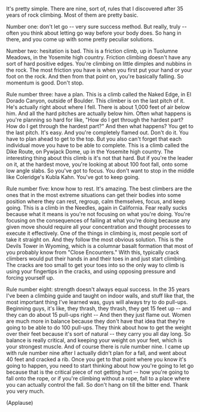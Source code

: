
It&#39;s pretty simple. There are nine, sort of, rules
that I discovered after 35 years of rock climbing.
Most of them are pretty basic.

Number one: don&#39;t let go --
very sure success method.
But really, truly -- often you think about
letting go way before your body does.
So hang in there,
and you come up with some pretty peculiar solutions.

Number two: hesitation is bad.
This is a friction climb, up in Tuolumne Meadows,
in the Yosemite high country.
Friction climbing doesn&#39;t have any sort of hard positive edges.
You&#39;re climbing on little dimples and nubbins in the rock.
The most friction you have is when you first put your hand
or your foot on the rock.
And then from that point on, you&#39;re basically falling.
So momentum is good. Don&#39;t stop.

Rule number three: have a plan.
This is a climb called the Naked Edge,
in El Dorado Canyon, outside of Boulder.
This climber is on the last pitch of it.
He&#39;s actually right about where I fell.
There is about 1,000 feet of air below him.
And all the hard pitches are actually below him.
Often what happens is
you&#39;re planning so hard for like,
&quot;How do I get through the hardest part? How do I get through the hardest part?&quot;
And then what happens?
You get to the last pitch. It&#39;s easy.
And you&#39;re completely flamed out. Don&#39;t do it.
You have to plan ahead to get to the top.
But you also can&#39;t forget that each individual move
you have to be able to complete.
This is a climb called the Dike Route,
on Pywjack Dome, up in the Yosemite high country.
The interesting thing about this climb is it&#39;s not that hard.
But if you&#39;re the leader on it,
at the hardest move, you&#39;re looking at about 100 foot fall,
onto some low angle slabs.
So you&#39;ve got to focus.
You don&#39;t want to stop in the middle like
Coleridge&#39;s Kubla Kahn.
You&#39;ve got to keep going.

Rule number five: know how to rest.
It&#39;s amazing. The best climbers
are the ones that in the most extreme situations
can get their bodies into some position
where they can rest,
regroup, calm themselves, focus,
and keep going.
This is a climb in the Needles, again in California.
Fear really sucks because what it means is
you&#39;re not focusing on what you&#39;re doing.
You&#39;re focusing on the consequences of
failing at what you&#39;re doing
because any given move should require
all your concentration and thought processes
to execute it effectively.
One of the things in climbing is, most people
sort of take it straight on. And they follow the most obvious solution.
This is the Devils Tower in Wyoming,
which is a columnar basalt formation
that most of you probably know from &quot;Close Encounters.&quot;
With this, typically crack climbers
would put their hands in and their toes in
and just start climbing.
The cracks are too small to get your toes into
so the only way to climb is using your fingertips
in the cracks,
and using opposing pressure
and forcing yourself up.

Rule number eight: strength doesn&#39;t always equal success.
In the 35 years I&#39;ve been a climbing guide
and taught on indoor walls, and stuff like that,
the most important thing I&#39;ve learned
was, guys will always try to do pull-ups.
Beginning guys, it&#39;s like, they thrash, they thrash,
they get 15 feet up --
and they can do about 15 pull-ups right --
And then they just flame out.
Women are much more in balance
because they don&#39;t have that idea
that they&#39;re going to be able to do 100 pull-ups.
They think about how to get the weight over their feet
because it&#39;s sort of natural -- they carry you all day long.
So balance is really critical,
and keeping your weight on your feet,
which is your strongest muscle.
And of course there is rule number nine.
I came up with rule number nine after
I actually didn&#39;t plan for a fall,
and went about 40 feet and cracked a rib.
Once you get to that point where you know it&#39;s going to happen,
you need to start thinking about how you&#39;re going to let go
because that is the critical piece
of not getting hurt --
how you&#39;re going to fall onto the rope,
or if you&#39;re climbing without a rope,
fall to a place where you can actually control the fall.
So don&#39;t hang on till the bitter end.
Thank you very much.

(Applause)

